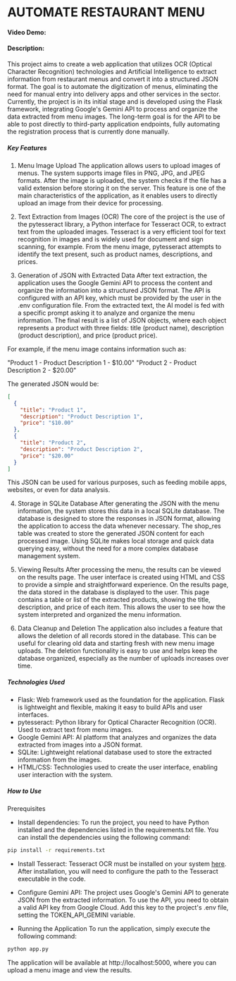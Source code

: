 # AUTOMATE RESTAURANT MENU
#### Video Demo: <URL AQUI>  
#### Description: 

This project aims to create a web application that utilizes OCR (Optical Character Recognition) technologies and Artificial Intelligence to extract information from restaurant menus and convert it into a structured JSON format. The goal is to automate the digitization of menus, eliminating the need for manual entry into delivery apps and other services in the sector.
Currently, the project is in its initial stage and is developed using the Flask framework, integrating Google's Gemini API to process and organize the data extracted from menu images. The long-term goal is for the API to be able to post directly to third-party application endpoints, fully automating the registration process that is currently done manually.

##### Key Features
1. Menu Image Upload
The application allows users to upload images of menus. The system supports image files in PNG, JPG, and JPEG formats. After the image is uploaded, the system checks if the file has a valid extension before storing it on the server. This feature is one of the main characteristics of the application, as it enables users to directly upload an image from their device for processing.

2. Text Extraction from Images (OCR)
The core of the project is the use of the pytesseract library, a Python interface for Tesseract OCR, to extract text from the uploaded images. Tesseract is a very efficient tool for text recognition in images and is widely used for document and sign scanning, for example. From the menu image, pytesseract attempts to identify the text present, such as product names, descriptions, and prices.

3. Generation of JSON with Extracted Data
After text extraction, the application uses the Google Gemini API to process the content and organize the information into a structured JSON format. The API is configured with an API key, which must be provided by the user in the .env configuration file. From the extracted text, the AI model is fed with a specific prompt asking it to analyze and organize the menu information. The final result is a list of JSON objects, where each object represents a product with three fields: title (product name), description (product description), and price (product price).

For example, if the menu image contains information such as:

"Product 1 - Product Description 1 - $10.00"
"Product 2 - Product Description 2 - $20.00"

The generated JSON would be:

```json
[
  {
    "title": "Product 1",
    "description": "Product Description 1",
    "price": "$10.00"
  },
  {
    "title": "Product 2",
    "description": "Product Description 2",
    "price": "$20.00"
  }
]
```
This JSON can be used for various purposes, such as feeding mobile apps, websites, or even for data analysis.

4. Storage in SQLite Database
After generating the JSON with the menu information, the system stores this data in a local SQLite database. The database is designed to store the responses in JSON format, allowing the application to access the data whenever necessary. The shop_res table was created to store the generated JSON content for each processed image. Using SQLite makes local storage and quick data querying easy, without the need for a more complex database management system.

5. Viewing Results
After processing the menu, the results can be viewed on the results page. The user interface is created using HTML and CSS to provide a simple and straightforward experience. On the results page, the data stored in the database is displayed to the user. This page contains a table or list of the extracted products, showing the title, description, and price of each item. This allows the user to see how the system interpreted and organized the menu information.

6. Data Cleanup and Deletion
The application also includes a feature that allows the deletion of all records stored in the database. This can be useful for clearing old data and starting fresh with new menu image uploads. The deletion functionality is easy to use and helps keep the database organized, especially as the number of uploads increases over time.

##### Technologies Used
* Flask: Web framework used as the foundation for the application. Flask is lightweight and flexible, making it easy to build APIs and user interfaces.
* pytesseract: Python library for Optical Character Recognition (OCR). Used to extract text from menu images.
* Google Gemini API: AI platform that analyzes and organizes the data extracted from images into a JSON format.
* SQLite: Lightweight relational database used to store the extracted information from the images.
* HTML/CSS: Technologies used to create the user interface, enabling user interaction with the system.

##### How to Use

Prerequisites
* Install dependencies: To run the project, you need to have Python installed and the dependencies listed in the requirements.txt file. You can install the dependencies using the following command:
```bash
pip install -r requirements.txt
```
* Install Tesseract: Tesseract OCR must be installed on your system [here](https://github.com/tesseract-ocr/tesseract). After installation, you will need to configure the path to the Tesseract executable in the code.

* Configure Gemini API: The project uses Google's Gemini API to generate JSON from the extracted information. To use the API, you need to obtain a valid API key from Google Cloud. Add this key to the project's .env file, setting the TOKEN_API_GEMINI variable.

* Running the Application
To run the application, simply execute the following command:
```bash
python app.py
```
The application will be available at http://localhost:5000, where you can upload a menu image and view the results.

